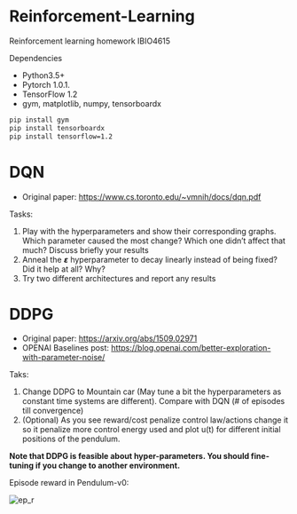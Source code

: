 # Reinforcement-Learning
Reinforcement learning homework IBIO4615

Dependencies
- Python3.5+
- Pytorch 1.0.1.
- TensorFlow 1.2
- gym, matplotlib, numpy, tensorboardx

```bash
pip install gym
pip install tensorboardx 
pip install tensorflow=1.2
```
# DQN
- Original paper: https://www.cs.toronto.edu/~vmnih/docs/dqn.pdf

Tasks:
1. Play with the hyperparameters and show their corresponding graphs. Which parameter caused the most change? Which one didn’t affect that much? Discuss briefly your results
2. Anneal the 𝞮 hyperparameter to decay linearly instead of being fixed? Did it help at all? Why?
3. Try two different architectures and report any results

# DDPG
- Original paper: https://arxiv.org/abs/1509.02971
- OPENAI Baselines post: https://blog.openai.com/better-exploration-with-parameter-noise/

Taks:
1. Change DDPG to Mountain car (May tune a bit the hyperparameters as constant time systems are different). Compare with DQN (# of episodes till convergence)
2. (Optional) As you see reward/cost penalize control law/actions change it so it penalize more control energy used and plot u(t) for different initial positions of the pendulum.

**Note that DDPG is feasible about hyper-parameters. You should fine-tuning if you change to another environment.**

Episode reward in Pendulum-v0:  

![ep_r](https://github.com/sweetice/Deep-reinforcement-learning-with-pytorch/blob/master/Char05%20DDPG/DDPG_exp.jpg)  

